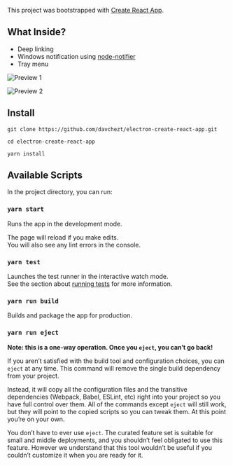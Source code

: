 This project was bootstrapped with [Create React App](https://github.com/facebook/create-react-app).

## What Inside?
* Deep linking
* Windows notification using [node-notifier](https://github.com/davchezt/node-notifier)
* Tray menu

![Preview 1](https://raw.githubusercontent.com/davchezt/electron-create-react-app/master/deep-link.gif)

![Preview 2](https://raw.githubusercontent.com/davchezt/electron-create-react-app/master/tray-notif.gif)

## Install
```
git clone https://github.com/davchezt/electron-create-react-app.git

cd electron-create-react-app

yarn install
```

## Available Scripts

In the project directory, you can run:

### `yarn start`

Runs the app in the development mode.

The page will reload if you make edits.<br>
You will also see any lint errors in the console.

### `yarn test`

Launches the test runner in the interactive watch mode.<br>
See the section about [running tests](https://facebook.github.io/create-react-app/docs/running-tests) for more information.

### `yarn run build`

Builds and package the app for production.

### `yarn run eject`

**Note: this is a one-way operation. Once you `eject`, you can’t go back!**

If you aren’t satisfied with the build tool and configuration choices, you can `eject` at any time. This command will remove the single build dependency from your project.

Instead, it will copy all the configuration files and the transitive dependencies (Webpack, Babel, ESLint, etc) right into your project so you have full control over them. All of the commands except `eject` will still work, but they will point to the copied scripts so you can tweak them. At this point you’re on your own.

You don’t have to ever use `eject`. The curated feature set is suitable for small and middle deployments, and you shouldn’t feel obligated to use this feature. However we understand that this tool wouldn’t be useful if you couldn’t customize it when you are ready for it.